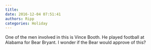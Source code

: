 ```yaml
---
title: 
date: 2016-12-04 07:51:41
authors: Ripp
categories: Holiday
---
```


 One of the men involved in this is Vince Booth.  He played football at Alabama for Bear Bryant. I wonder if the Bear would approve of this?